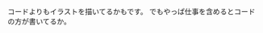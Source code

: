 コードよりもイラストを描いてるかもです。
でもやっぱ仕事を含めるとコードの方が書いてるか。

<!---
SakuraWine/SakuraWine is a ✨ special ✨ repository because its `README.md` (this file) appears on your GitHub profile.
You can click the Preview link to take a look at your changes.
--->

